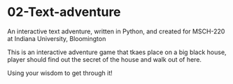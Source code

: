 # 02-Text-adventure
An interactive text adventure, written in Python, and created for MSCH-220 at Indiana University, Bloomington


This is an interactive adventure game that tkaes place on a big black house, player should find out the secret of the house and walk out of here.

Using your wisdom to get through it!
